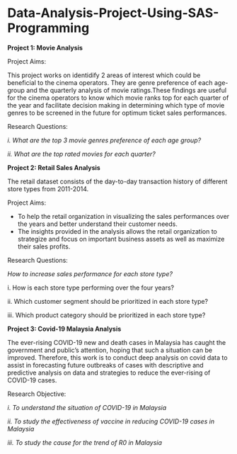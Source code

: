 # Data-Analysis-Project-Using-SAS-Programming

**Project 1: Movie Analysis**

Project Aims: 

This project works on identidify 2 areas of interest which could be beneficial to the cinema operators. They are genre preference of each age-group and the quarterly analysis of movie ratings.These findings are useful for the cinema operators to know which movie ranks top for each quarter of the year and facilitate decision making in determining which type of movie genres to be screened in the future for optimum ticket sales performances.

Research Questions:

*i. What are the top 3 movie genres preference of each age group?*

*ii. What are the top rated movies for each quarter?*



**Project 2: Retail Sales Analysis**

The retail dataset consists of the day-to-day transaction history of different store types from 2011-2014.

Project Aims:

- To help the retail organization in visualizing the sales performances over the years and better understand their customer 
needs. 
- The insights provided in the analysis allows the retail organization to strategize and focus on important business 
assets as well as maximize their sales profits.

Research Questions: 

*How to increase sales performance for each store type?*

i.  How is each store type performing over the four years?

ii. Which customer segment should be prioritized in each store type?

iii. Which product category should be prioritized in each store type?

**Project 3: Covid-19 Malaysia Analysis**

The ever-rising COVID-19 new and death cases in Malaysia has caught the government and public’s attention, hoping that such a situation can be improved. Therefore, this work is to conduct deep analysis on covid data to assist in forecasting future outbreaks of cases with descriptive and predictive analysis on data and strategies to reduce the ever-rising of COVID-19 cases.

Research Objective:

*i.	To understand the situation of COVID-19 in Malaysia*

*ii.	To study the effectiveness of vaccine in reducing COVID-19 cases in Malaysia*

*iii. To study the cause for the trend of R0 in Malaysia*

